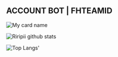 ## ACCOUNT BOT | FHTEAMID
![My card name](https://cardivo.vercel.app/api?name=Riripii&description=Hi,%20im%2013%20yo%20%F0%9F%91%8B&image=https://avatars.githubusercontent.com/u/75620279?v=4&backgroundColor=%23ecf0f1&instagram=Riripii&linkedin=Riripii&github=FHTEAMID&twitter=Ririt&pattern=leaf&colorPattern=%23eaeaea)

![Riripii github stats](https://github-readme-stats.vercel.app/api?username=Riripii&show_icons=true)

![Top Langs'](https://github-readme-stats.vercel.app/api/top-langs/?username=Riripii&layout=compact)

